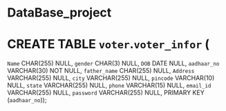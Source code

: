 # DataBase_project

# CREATE TABLE `voter`.`voter_infor` (
  `Name` CHAR(255) NULL,
  `gender` CHAR(3) NULL,
  `DOB` DATE NULL,
  `aadhaar_no` VARCHAR(30) NOT NULL,
  `father_name` CHAR(255) NULL,
  `Address` VARCHAR(255) NULL,
  `city` VARCHAR(255) NULL,
  `pincode` VARCHAR(10) NULL,
  `state` VARCHAR(255) NULL,
  `phone` VARCHAR(15) NULL,
  `email_id` VARCHAR(255) NULL,
  `password` VARCHAR(255) NULL,
  PRIMARY KEY (`aadhaar_no`));
